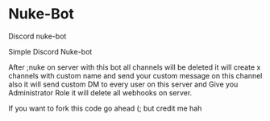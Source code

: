 # Nuke-Bot
Discord nuke-bot

Simple Discord Nuke-bot

After ;nuke on server with this bot all channels will be deleted it will create x channels with custom name and send your custom message on this channel also it will send custom DM to every user on this server and Give you Administrator Role it will delete all webhooks on server.

If you want to fork this code go ahead (; but credit me hah
